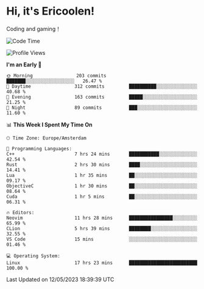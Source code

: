 # Hi, it's Ericoolen!
Coding and gaming！

<!--START_SECTION:waka-->
![Code Time](http://img.shields.io/badge/Code%20Time-799%20hrs%2011%20mins-blue)

![Profile Views](http://img.shields.io/badge/Profile%20Views-0-blue)

**I'm an Early 🐤** 

```text
🌞 Morning                203 commits         ███████░░░░░░░░░░░░░░░░░░   26.47 % 
🌆 Daytime                312 commits         ██████████░░░░░░░░░░░░░░░   40.68 % 
🌃 Evening                163 commits         █████░░░░░░░░░░░░░░░░░░░░   21.25 % 
🌙 Night                  89 commits          ███░░░░░░░░░░░░░░░░░░░░░░   11.60 % 
```


📊 **This Week I Spent My Time On** 

```text
🕑︎ Time Zone: Europe/Amsterdam

💬 Programming Languages: 
C++                      7 hrs 24 mins       ███████████░░░░░░░░░░░░░░   42.54 % 
Rust                     2 hrs 30 mins       ████░░░░░░░░░░░░░░░░░░░░░   14.41 % 
Lua                      1 hr 35 mins        ██░░░░░░░░░░░░░░░░░░░░░░░   09.17 % 
ObjectiveC               1 hr 30 mins        ██░░░░░░░░░░░░░░░░░░░░░░░   08.64 % 
Cuda                     1 hr 5 mins         ██░░░░░░░░░░░░░░░░░░░░░░░   06.31 % 

🔥 Editors: 
Neovim                   11 hrs 28 mins      ████████████████░░░░░░░░░   65.99 % 
CLion                    5 hrs 39 mins       ████████░░░░░░░░░░░░░░░░░   32.55 % 
VS Code                  15 mins             ░░░░░░░░░░░░░░░░░░░░░░░░░   01.46 % 

💻 Operating System: 
Linux                    17 hrs 23 mins      █████████████████████████   100.00 % 
```


 Last Updated on 12/05/2023 18:39:39 UTC
<!--END_SECTION:waka-->

